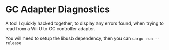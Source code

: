 # GC Adapter Diagnostics

A tool I quickly hacked together, to display any errors found, when trying to read from a Wii U to GC controller adapter.

You will need to setup the libusb dependency, then you can `cargo run --release`
